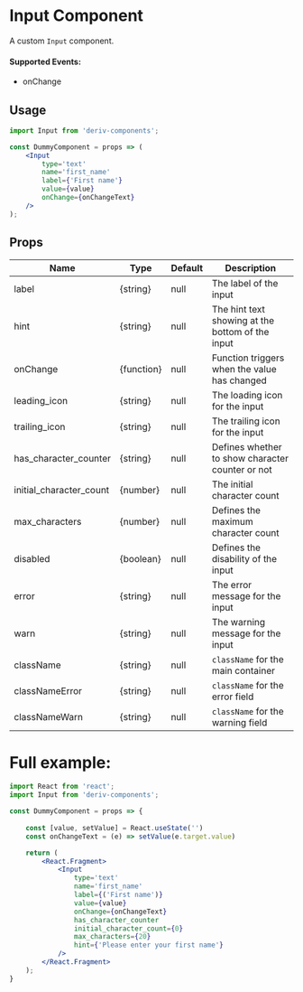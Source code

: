 # Input Component

A custom `Input` component.


#### Supported Events:

-   onChange


## Usage

```jsx
import Input from 'deriv-components';

const DummyComponent = props => (
    <Input 
        type='text'
        name='first_name'
        label={'First name'}
        value={value}
        onChange={onChangeText}
    />
);
```

## Props


| Name                      | Type       | Default  | Description                                           |
| ------------------------- | ---------- | -------- | ----------------------------------------------------- |
| label                     | {string}   | null     | The label of the input                                |
| hint                      | {string}   | null     | The hint text showing at the bottom of the input      |
| onChange                  | {function} | null     | Function triggers when the value has changed          |
| leading_icon              | {string}   | null     | The loading icon for the input                        |
| trailing_icon             | {string}   | null     | The trailing icon for the input                       |
| has\_character\_counter   | {string}   | null     | Defines whether to show character counter or not      |
| initial\_character\_count | {number}   | null     | The initial character count                           |
| max_characters            | {number}   | null     | Defines the maximum character count                   |
| disabled                  | {boolean}  | null     | Defines the disability of the input                   |
| error                     | {string}   | null     | The error message for the input                       |
| warn                      | {string}   | null     | The warning message for the input                     |
| className                 | {string}   | null     | `className` for the main container                    |
| classNameError            | {string}   | null     | `className` for the error field                       |
| classNameWarn             | {string}   | null     | `className` for the warning field                     |


# Full example:

```jsx
import React from 'react';
import Input from 'deriv-components';

const DummyComponent = props => {
    
    const [value, setValue] = React.useState('')
    const onChangeText = (e) => setValue(e.target.value) 

    return (
        <React.Fragment>
            <Input 
                type='text'
                name='first_name'
                label={('First name')}
                value={value}
                onChange={onChangeText}
                has_character_counter
                initial_character_count={0}
                max_characters={20}
                hint={'Please enter your first name'}
            />
        </React.Fragment>
    );
}
```
